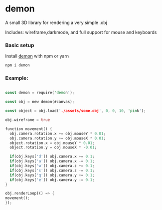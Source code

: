 # demon

A small 3D library for rendering a very simple .obj

Includes: wireframe,darkmode, and full support for mouse and keyboards 

### Basic setup

Install [demon] with npm or yarn

```rust
npm i demon
```

[demon]: https://www.npmjs.com/package/demon
### Example:

```rust

const demon = require('demon');

const obj = new demon(#canvas);

const object = obj.load('./assets/some.obj', 0, 0, 10, 'pink');

obj.wireframe = true

function movement() {
  obj.camera.rotation.x += obj.mouseY * 0.01;
  obj.camera.rotation.y += obj.mouseX * 0.01;
  object.rotation.x = obj.mouseY * 0.01;
  object.rotation.y = obj.mouseX * -0.01;

  if(obj.keys['d']) obj.camera.x += 0.1;
  if(obj.keys['a']) obj.camera.x -= 0.1;
  if(obj.keys['w']) obj.camera.z += 0.1;
  if(obj.keys['s']) obj.camera.z -= 0.1;
  if(obj.keys['q']) obj.camera.y += 0.1;
  if(obj.keys['e']) obj.camera.y -= 0.1;
}

obj.renderLoop(() => {
movement();
});


```
